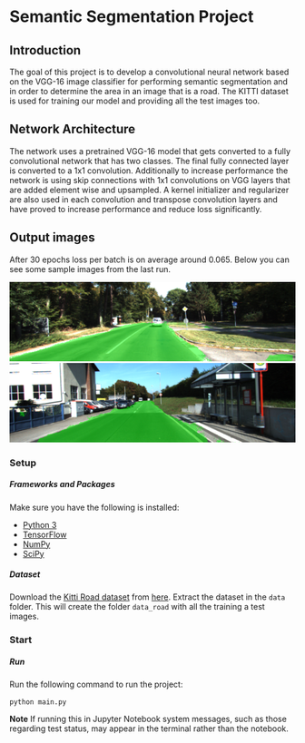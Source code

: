 # Semantic Segmentation Project

## Introduction
The goal of this project is to develop a convolutional neural network based on the VGG-16 image classifier for performing semantic segmentation and in order to determine the area in an image that is a road. The KITTI dataset is used for training our model and providing all the test images too.

## Network Architecture
The network uses a pretrained VGG-16 model that gets converted to a fully convolutional network that has two classes. The final fully connected layer is converted to a 1x1 convolution. Additionally to increase performance the network is using skip connections with 1x1 convolutions on VGG layers that are added element wise and upsampled. A kernel initializer and regularizer are also used in each convolution and transpose convolution layers and have proved to increase performance and reduce loss significantly. 

## Output images

After 30 epochs loss per batch is on average around 0.065. Below you can see some sample images from the last run.

![sample1](./runs/1504363222.6781206/um_000006.png)
![sample2](./runs/1504363222.6781206/um_000013.png)

### Setup
##### Frameworks and Packages
Make sure you have the following is installed:
 - [Python 3](https://www.python.org/)
 - [TensorFlow](https://www.tensorflow.org/)
 - [NumPy](http://www.numpy.org/)
 - [SciPy](https://www.scipy.org/)

##### Dataset
Download the [Kitti Road dataset](http://www.cvlibs.net/datasets/kitti/eval_road.php) from [here](http://www.cvlibs.net/download.php?file=data_road.zip).  Extract the dataset in the `data` folder.  This will create the folder `data_road` with all the training a test images.

### Start
##### Run
Run the following command to run the project:
```
python main.py
```
**Note** If running this in Jupyter Notebook system messages, such as those regarding test status, may appear in the terminal rather than the notebook.
